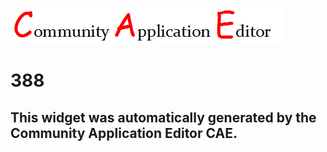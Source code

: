 ![CAE](https://github.com/PhilCAEOrg/frontendComponent-388/blob/gh-pages/img/logo.png)  

388
===================


This widget was automatically generated by the Community Application Editor CAE.  
---------------
